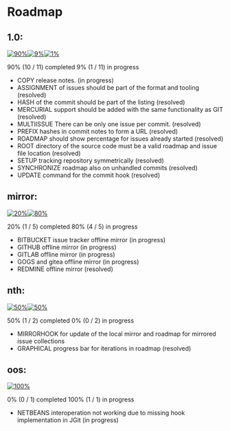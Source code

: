 # Roadmap

## 1.0:

[![90%](https://dummyimage.com/630x30/000000/FFFFFF.png&text=90%25)]()[![9%](https://dummyimage.com/63x30/606060/FFFFFF.png&text=9%25)]()[![1%](https://dummyimage.com/7x30/eeeeee/808080.png&text=1%25)]()

90% (10 / 11) completed 
9% (1 / 11) in progress

* COPY release notes. (in progress)
* ASSIGNMENT of issues should be part of the format and tooling (resolved)
* HASH of the commit should be part of the listing (resolved)
* MERCURIAL support should be added with the same functionality as GIT (resolved)
* MULTIISSUE There can be only one issue per commit. (resolved)
* PREFIX hashes in commit notes to form a URL (resolved)
* ROADMAP should show percentage for issues already started (resolved)
* ROOT directory of the source code must be a valid roadmap and issue file location (resolved)
* SETUP tracking repository symmetrically (resolved)
* SYNCHRONIZE roadmap also on unhandled commits (resolved)
* UPDATE command for the commit hook (resolved)

## mirror:

[![20%](https://dummyimage.com/140x30/000000/FFFFFF.png&text=20%25)]()[![80%](https://dummyimage.com/560x30/606060/FFFFFF.png&text=80%25)]()

20% (1 / 5) completed 
80% (4 / 5) in progress

* BITBUCKET issue tracker offline mirror (in progress)
* GITHUB offline mirror (in progress)
* GITLAB offline mirror (in progress)
* GOGS and gitea offline mirror (in progress)
* REDMINE offline mirror (resolved)

## nth:

[![50%](https://dummyimage.com/350x30/000000/FFFFFF.png&text=50%25)]()[![50%](https://dummyimage.com/350x30/eeeeee/808080.png&text=50%25)]()

50% (1 / 2) completed 
0% (0 / 2) in progress

* MIRRORHOOK for update of the local mirror and roadmap for mirrored issue collections
* GRAPHICAL progress bar for iterations in roadmap (resolved)

## oos:

[![100%](https://dummyimage.com/700x30/606060/FFFFFF.png&text=100%25)]()

0% (0 / 1) completed 
100% (1 / 1) in progress

* NETBEANS interoperation not working due to missing hook implementation in JGit (in progress)

